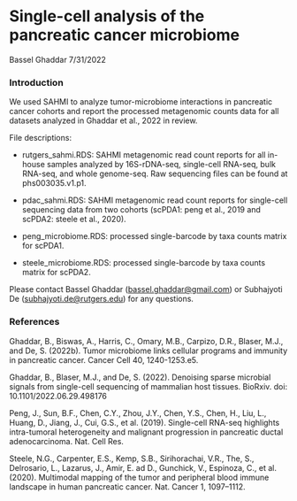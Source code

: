 Single-cell analysis of the pancreatic cancer microbiome 
================
Bassel Ghaddar
7/31/2022

### Introduction

We used SAHMI to analyze tumor-microbiome interactions in pancreatic cancer cohorts and report the processed metagenomic counts data for all datasets analyzed in Ghaddar et al., 2022 in review. 

File descriptions: 
- rutgers_sahmi.RDS: SAHMI metagenomic read count reports for all in-house samples analyzed by 16S-rDNA-seq, single-cell RNA-seq, bulk RNA-seq, and whole genome-seq. Raw sequencing files can be found at phs003035.v1.p1. 

- pdac_sahmi.RDS: SAHMI metagenomic read count reports for single-cell sequencing data from two cohorts (scPDA1: peng et al., 2019 and scPDA2: steele et al., 2020). 

- peng_microbiome.RDS: processed single-barcode by taxa counts matrix for scPDA1. 

- steele_microbiome.RDS: processed single-barcode by taxa counts matrix for scPDA2. 

Please contact Bassel Ghaddar (bassel.ghaddar@gmail.com) or Subhajyoti De (subhajyoti.de@rutgers.edu) for any questions. 

### References

Ghaddar, B., Biswas, A., Harris, C., Omary, M.B., Carpizo, D.R., Blaser, M.J., and De, S. (2022b). Tumor microbiome links cellular programs and immunity in pancreatic cancer. Cancer Cell 40, 1240-1253.e5.

Ghaddar, B., Blaser, M.J., and De, S. (2022). Denoising sparse microbial signals from single-cell sequencing of mammalian host tissues. BioRxiv. doi: 10.1101/2022.06.29.498176

Peng, J., Sun, B.F., Chen, C.Y., Zhou, J.Y., Chen, Y.S., Chen, H., Liu, L., Huang, D., Jiang, J., Cui, G.S., et al. (2019). Single-cell RNA-seq highlights intra-tumoral heterogeneity and malignant progression in pancreatic ductal adenocarcinoma. Nat. Cell Res.

Steele, N.G., Carpenter, E.S., Kemp, S.B., Sirihorachai, V.R., The, S., Delrosario, L., Lazarus, J., Amir, E. ad D., Gunchick, V., Espinoza, C., et al. (2020). Multimodal mapping of the tumor and peripheral blood immune landscape in human pancreatic cancer. Nat. Cancer 1, 1097–1112.

